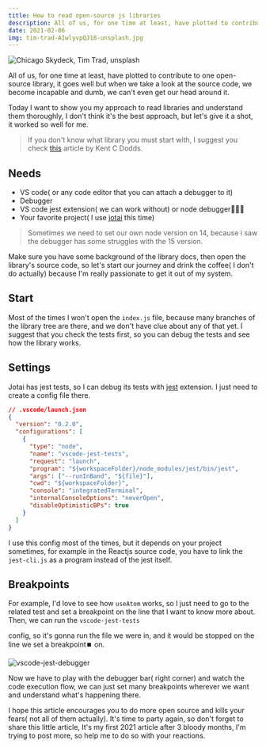 ```yaml
---
title: How to read open-source js libraries 
description: All of us, for one time at least, have plotted to contribute to one open-source library, it goes well but when we take a look at the source code, we become incapable and dumb...
date: 2021-02-06
img: tim-trad-AIwlyvpQJ18-unsplash.jpg
---
```

![Chicago Skydeck, Tim Trad, unsplash](tim-trad-AIwlyvpQJ18-unsplash.jpg)

All of us, for one time at least, have plotted to contribute to one open-source library, it goes well but when we take a look at the source code, we become incapable and dumb, we can't even get our head around it.

Today I want to show you my approach to read libraries and understand them thoroughly, I don't think it's the best approach, but let's give it a shot, it worked so well for me.

> If you don't know what library you must start with, I suggest you check [this](https://kentcdodds.com/blog/what-open-source-project-should-i-contribute-to) article by Kent C Dodds.

## Needs

- VS code( or any code editor that you can attach a debugger to it)
- Debugger
- VS code jest extension( we can work without) or node debugger🤷🏻‍♂️
- Your favorite project( I use [jotai](https://github.com/pmndrs/jotai) this time)

> Sometimes we need to set our own node version on 14, because i saw the debugger has some struggles with the 15 version.

Make sure you have some background of the library docs, then open the library's source code, so let's start our journey and drink the coffee( I don't do actually) because I'm really passionate to get it out of my system. 

## Start

Most of the times I won't open the `index.js` file, because many branches of the library tree are there, and we don't have clue about any of that yet. I suggest that you check the tests first, so you can debug the tests and see how the library works. 

## Settings

Jotai has jest tests, so I can debug its tests with [jest](https://marketplace.visualstudio.com/items?itemName=Orta.vscode-jest) extension. I just need to create a config file there.

```json
// .vscode/launch.json
{
  "version": "0.2.0",
  "configurations": [
    {
      "type": "node",
      "name": "vscode-jest-tests",
      "request": "launch",
      "program": "${workspaceFolder}/node_modules/jest/bin/jest",
      "args": ["--runInBand", "${file}"],
      "cwd": "${workspaceFolder}",
      "console": "integratedTerminal",
      "internalConsoleOptions": "neverOpen",
      "disableOptimisticBPs": true
    }
  ]
}
```

I use this config most of the times, but it depends on your project sometimes, for example in the Reactjs source code, you have to link the `jest-cli.js` as a program instead of the jest itself.

## Breakpoints

For example, I'd love to see how `useAtom` works, so I just need to go to the related test and set a breakpoint on the line that I want to know more about. Then, we can run the `vscode-jest-tests`

config, so it's gonna run the file we were in, and it would be stopped on the line we set a breakpoint⏹️ on.

![vscode-jest-debugger](vscode-jest-debug.png)

Now we have to play with the debugger bar( right corner) and watch the code execution flow, we can just set many breakpoints wherever we want and understand what's happening there.

I hope this article encourages you to do more open source and kills your fears( not all of them actually). It's time to party again, so don't forget to share this little article, It's my first 2021 article after 3 bloody months, I'm trying to post more, so help me to do so with your reactions.